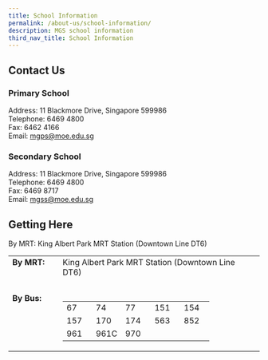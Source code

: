 ```yaml
---
title: School Information
permalink: /about-us/school-information/
description: MGS school information
third_nav_title: School Information
---
```

## Contact Us

### Primary School
Address: 11 Blackmore Drive, Singapore 599986  
Telephone: 6469 4800  
Fax: 6462 4166  
Email: [mgps@moe.edu.sg](mailto:mgps@moe.edu.sg)  

### Secondary School
Address: 11 Blackmore Drive, Singapore 599986  
Telephone: 6469 4800  
Fax: 6469 8717  
Email: [mgss@moe.edu.sg](mailto:mgss@moe.edu.sg)

## Getting Here
By MRT: King Albert Park MRT Station (Downtown Line DT6)

<table width="100%">
  <tbody>
    <tr>
      <td width="20%" align="left" valign="top">
        <b>By MRT:
        </b>
        <br>
      </td>
      <td width="80%" valign="top">King Albert Park MRT Station (Downtown Line DT6)
        <br>
      </td>
    </tr>
    <tr>
      <td align="left" valign="top">&nbsp;
      </td>
      <td valign="top">&nbsp;
      </td>
    </tr>
    <tr>
      <td width="20%" align="left" valign="top">
        <b>By Bus:
        </b>
        <br>
      </td>
      <td width="80%" valign="top">
        <table width="100%" cellpadding="5" class="iveo_table ives_tab_simple">
          <tbody>
            <tr>
              <td width="20%">67 
              </td>
              <td width="20%">74 
              </td>
              <td width="20%">77 
              </td>
              <td width="20%">151 
              </td>
              <td width="20%">154 
              </td>
            </tr>
            <tr>
              <td width="20%">157 
              </td>
              <td width="20%">170 
              </td>
              <td width="20%">174
                <br>
              </td>
              <td width="20%">563 
                <br>
              </td>
              <td width="20%">852
              </td>
            </tr>
            <tr>
              <td width="20%">961
                <br>
              </td>
              <td width="20%">961C
                <br>
              </td>
              <td width="20%">970
                <br>
              </td>
              <td width="20%">&nbsp;
              </td>
              <td width="20%">&nbsp;
              </td>
            </tr>
          </tbody>
        </table>
      </td>
    </tr>
  </tbody>
</table>